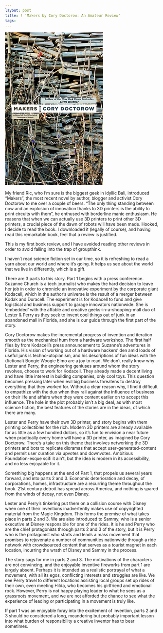 ```yaml
---
layout: post
title: ! 'Makers by Cory Doctorow: An Amateur Review'
tags: 
---
```

![Makers by Cory Doctorow](/images/makers-by-cory-doctorow.jpg)							

My friend Ric, who I’m sure is the biggest geek in idyllic Bali, introduced “Makers”, the most recent novel by author, blogger and activist Cory Doctorow to me over a couple of beers. “The only thing standing between now and an explosion of innovation thanks to 3D printers is the ability to print circuits with them”, he enthused with borderline manic enthusiasm. He reasons that when we can actually use 3D printers to print other 3D printers, a crucial piece of the dawn of robots will have been made. Hooked, I decide to read the book. I downloaded it (legally of course), and having read this remarkable book, feel that a review is justified.

This is my first book review, and I have avoided reading other reviews in order to avoid falling into the trap of groupthink.

I haven’t read science fiction set in our time, so it is refreshing to read a yarn about our world and where it’s going. It helps us see about the world that we live in differently, which is a gift. 

There are 3 parts to this story. Part 1 begins with a press conference. Suzanne Church is a tech journalist who makes the hard decision to leave her job in order to chronicle an innovative experiment by the corporate giant Kodacell, which in the author’s universe is the result of a merger between Kodak and Duracell. The experiment is for Kodacell to fund and give logistical and business support to garage innovators nationwide. She is ‘embedded’ with the affable and creative geeks-in-a-shopping-mall duo of Lester & Perry as they seek to invent cool things out of junk in an abandoned mall in Florida, and she is our guide through the first part of the story. 

Cory Doctorow makes the incremental progress of invention and iteration smooth as the mechanical hum from a hardware workshop. The first half flies by from Kodacell’s press announcement to Suzanne’s adventures in Florida. His vision of working out of a hardware hackers’ den amid loads of useful junk is techno-utopianism, and his descriptions of fun ideas with the (fictional) Boogie Woogie Elmo are a joy to read. We don’t really know why Lester and Perry, the engineering geniuses around whom the story revolves, choose to work for Kodacell. They already made a decent living and have little interest in building companies, only cool toys. This question becomes pressing later when evil big business threatens to destroy everything that they worked for. Without a clear reason why, I find it difficult to empathize with the duo when they rail against the influence of business on their life and affairs when they were content earlier on to accept this influence. The hole in the plot probably isn’t a big deal, as with most science fiction, the best features of the stories are in the ideas, of which there are many.

Lester and Perry have their own 3D printer, and story begins with them printing collectibles for the rich. Modern 3D printers are already available for as little as a few hundred dollars, so it’s fun to envision a near future when practically every home will have a 3D printer, as imagined by Cory Doctorow. There’s a take on this theme that involves networking the 3D printers and bots to replicate dioramas that accept user-generated-content and permit user curation via upvotes and downvotes. Ambitious Foundation-esque scifi it ain’t, but the idea is modern in its accessibility, and no less enjoyable for it.

Something big happens at the end of Part 1, that propels us several years forward, and into parts 2 and 3. Economic deterioration and decay, of corporations, homes, infrastructure are a recurring theme throughout the book. 21st century detroit has spread across America, and nothing is spared from the winds of decay, not even Disney.

Lester and Perry’s tinkering put them on a collision course with Disney when one of their inventions inadvertently makes use of copyrighted material from the Magic Kingdom. This forms the premise of what takes place in parts 2 and 3. We are also introduced to Sammy, who is a senior executive at Disney responsible for one of the rides. It is he and Perry who are the chief protagonists through parts 2 and 3 of the story, but it is Perry who is the protagonist who starts and leads a mass movement that promises to rejuvenate a number of communities nationwide through a ride network with crowdsourced content that serves as a tourist magnet in each location, incurring the wrath of Disney and Sammy in the process.

The story sags for me in parts 2 and 3. The motivations of the characters are not convincing, and the enjoyable inventive fireworks from part 1 are largely absent. Perhaps it is intended as a realistic portrayal of what a movement, with all its egos, conflicting interests and struggles are like. We see Perry travel to different locations assisting local groups set up rides of their own, even meeting Hilda, who becomes his girlfriend and emotional rock. However, Perry is not happy playing leader to what he sees as a grassroots movement, and we are not afforded the chance to see what the experience of leading or participating in a movement is truly like.

If part 1 was an enjoyable foray into the excitement of invention, parts 2 and 3 should be considered a long, meandering but probably important lesson into what burden of responsibility a creative inventor has to bear sometimes. 